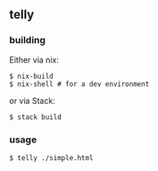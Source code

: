 ## telly

### building

Either via nix: 

```
$ nix-build
$ nix-shell # for a dev environment
```

or via Stack:

```
$ stack build
```

### usage

```
$ telly ./simple.html
```
